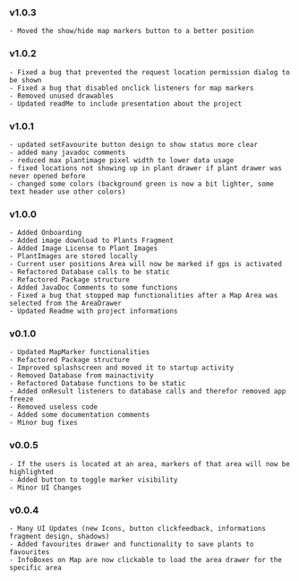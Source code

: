 ### v1.0.3
    - Moved the show/hide map markers button to a better position

### v1.0.2
    - Fixed a bug that prevented the request location permission dialog to be shown
    - Fixed a bug that disabled onclick listeners for map markers
    - Removed unused drawables
    - Updated readMe to include presentation about the project

### v1.0.1
    - updated setFavourite button design to show status more clear
    - added many javadoc comments
    - reduced max plantimage pixel width to lower data usage
    - fixed locations not showing up in plant drawer if plant drawer was never opened before
    - changed some colors (background green is now a bit lighter, some text header use other colors)

### v1.0.0
    - Added Onboarding
    - Added image download to Plants Fragment
    - Added Image License to Plant Images
    - PlantImages are stored locally
    - Current user positions Area will now be marked if gps is activated
    - Refactored Database calls to be static
    - Refactored Package structure
    - Added JavaDoc Comments to some functions
    - Fixed a bug that stopped map functionalities after a Map Area was selected from the AreaDrawer
    - Updated Readme with project informations

### v0.1.0

    - Updated MapMarker functionalities
    - Refactored Package structure
    - Improved splashscreen and moved it to startup activity
    - Removed Database from mainactivity
    - Refactored Database functions to be static
    - Added onResult listeners to database calls and therefor removed app freeze
    - Removed useless code
    - Added some documentation comments
    - Minor bug fixes
    
### v0.0.5

    - If the users is located at an area, markers of that area will now be highlighted
    - Added button to toggle marker visibility
    - Minor UI Changes

### v0.0.4

    - Many UI Updates (new Icons, button clickfeedback, informations fragment design, shadows)
    - Added favourites drawer and functionality to save plants to favourites
    - InfoBoxes on Map are now clickable to load the area drawer for the specific area
